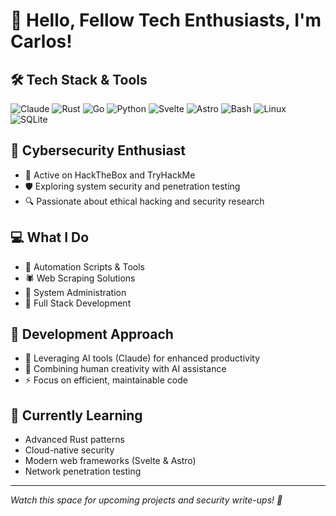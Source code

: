 # 👋 Hello, Fellow Tech Enthusiasts, I'm Carlos!

## 🛠 Tech Stack & Tools
![Claude](https://img.shields.io/badge/-Claude%20AI-000000?style=flat&logo=data:image/svg+xml;base64,PHN2ZyB4bWxucz0iaHR0cDovL3d3dy53My5vcmcvMjAwMC9zdmciIHdpZHRoPSI0OCIgaGVpZ2h0PSI0OCIgdmlld0JveD0iMCAwIDI0IDI0IiBmaWxsPSJub25lIiBzdHJva2U9IiNmZmZmZmYiIHN0cm9rZS13aWR0aD0iMiIgc3Ryb2tlLWxpbmVjYXA9InJvdW5kIiBzdHJva2UtbGluZWpvaW49InJvdW5kIj48Y2lyY2xlIGN4PSIxMiIgY3k9IjEyIiByPSIxMCIvPjxwYXRoIGQ9Ik0xMiA4djgiLz48cGF0aCBkPSJNOCAxMmg4Ii8+PC9zdmc+)
![Rust](https://img.shields.io/badge/-Rust-000000?style=flat&logo=rust)
![Go](https://img.shields.io/badge/-Go-00ADD8?style=flat&logo=go&logoColor=white)
![Python](https://img.shields.io/badge/-Python-3776AB?style=flat&logo=python&logoColor=white)
![Svelte](https://img.shields.io/badge/-Svelte-FF3E00?style=flat&logo=svelte&logoColor=white)
![Astro](https://img.shields.io/badge/-Astro-FF5D01?style=flat&logo=astro&logoColor=white)
![Bash](https://img.shields.io/badge/-Bash-4EAA25?style=flat&logo=gnu-bash&logoColor=white)
![Linux](https://img.shields.io/badge/-Linux-FCC624?style=flat&logo=linux&logoColor=black)
![SQLite](https://img.shields.io/badge/-SQLite-003B57?style=flat&logo=sqlite&logoColor=white)

## 🔐 Cybersecurity Enthusiast
- 🎯 Active on HackTheBox and TryHackMe
- 🛡️ Exploring system security and penetration testing
- 🔍 Passionate about ethical hacking and security research

## 💻 What I Do
- 🤖 Automation Scripts & Tools
- 🕷️ Web Scraping Solutions
- 🔧 System Administration
- 🚀 Full Stack Development

## 🤝 Development Approach
- 🧠 Leveraging AI tools (Claude) for enhanced productivity
- 🔄 Combining human creativity with AI assistance
- ⚡ Focus on efficient, maintainable code

## 🌱 Currently Learning
- Advanced Rust patterns
- Cloud-native security
- Modern web frameworks (Svelte & Astro)
- Network penetration testing
<!--
## 📫 Connect With Me
[![LinkedIn](https://img.shields.io/badge/-LinkedIn-0A66C2?style=flat&logo=linkedin&logoColor=white)](Your_LinkedIn_URL)
[![Twitter](https://img.shields.io/badge/-Twitter-1DA1F2?style=flat&logo=twitter&logoColor=white)](Your_Twitter_URL)
[![HackTheBox](https://img.shields.io/badge/-HackTheBox-9FEF00?style=flat&logo=hackthebox&logoColor=black)](Your_HTB_URL)
[![TryHackMe](https://img.shields.io/badge/-TryHackMe-212C42?style=flat&logo=tryhackme&logoColor=white)](Your_THM_URL)
-->
---
*Watch this space for upcoming projects and security write-ups! 🚀*

